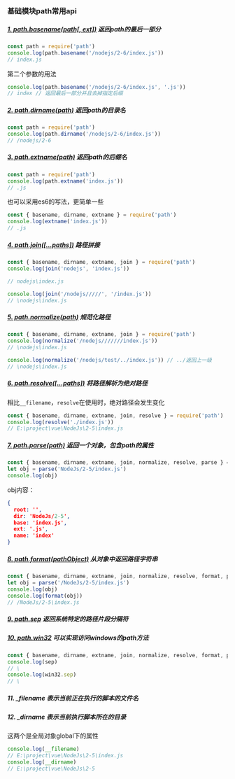 ### 基础模块path常用api

##### [1. path.basename(path[, ext])](http://nodejs.cn/api/path.html#path_path_basename_path_ext) 返回path的最后一部分
```js
const path = require('path')
console.log(path.basename('/nodejs/2-6/index.js'))
// index.js
```
第二个参数的用法
```js
console.log(path.basename('/nodejs/2-6/index.js', '.js'))
// index // 返回最后一部分并且去掉指定后缀
```

##### [2. path.dirname(path)](http://nodejs.cn/api/path.html#path_path_dirname_path) 返回path的目录名
```js
const path = require('path')
console.log(path.dirname('/nodejs/2-6/index.js'))
// /nodejs/2-6
```

##### [3. path.extname(path)](http://nodejs.cn/api/path.html#path_path_extname_path) 返回path的后缀名
```js
const path = require('path')
console.log(path.extname('index.js'))
// .js
```
也可以采用es6的写法，更简单一些
```js
const { basename, dirname, extname } = require('path')
console.log(extname('index.js'))
// .js
```

##### [4. path.join([...paths])](http://nodejs.cn/api/path.html#path_path_join_paths) 路径拼接
```js
const { basename, dirname, extname, join } = require('path')
console.log(join('nodejs', 'index.js'))

// nodejs\index.js
```
```js
console.log(join('/nodejs/////', '/index.js'))
// \nodejs\index.js
```

##### [5. path.normalize(path)](http://nodejs.cn/api/path.html#path_path_normalize_path) 规范化路径
```js
const { basename, dirname, extname, join } = require('path')
console.log(normalize('/nodejs///////index.js'))
// \nodejs\index.js
```
```js
console.log(normalize('/nodejs/test/../index.js')) // ../返回上一级
// \nodejs\index.js
```

##### [6. path.resolve([...paths])](http://nodejs.cn/api/path.html#path_path_resolve_paths) 将路径解析为绝对路径
相比`__filename`，`resolve`在使用时，绝对路径会发生变化
```js
const { basename, dirname, extname, join, resolve } = require('path')
console.log(resolve('./index.js'))
// E:\project\vue\NodeJs\2-5\index.js
```

##### [7. path.parse(path)](http://nodejs.cn/api/path.html#path_path_parse_path) 返回一个对象，包含path的属性
```js
const { basename, dirname, extname, join, normalize, resolve, parse } = require('path')
let obj = parse('NodeJs/2-5/index.js')
console.log(obj)
```
obj内容：
```json
{
  root: '',
  dir: 'NodeJs/2-5',
  base: 'index.js',
  ext: '.js',
  name: 'index'
}
```

##### [8. path.format(pathObject)](http://nodejs.cn/api/path.html#path_path_format_pathobject) 从对象中返回路径字符串
```js
const { basename, dirname, extname, join, normalize, resolve, format, parse } = require('path')
let obj = parse('/NodeJs/2-5/index.js')
console.log(obj)
console.log(format(obj))
// /NodeJs/2-5\index.js
```

##### [9. path.sep](http://nodejs.cn/api/path.html#path_path_sep) 返回系统特定的路径片段分隔符
##### [10. path.win32](http://nodejs.cn/api/path.html#path_path_win32) 可以实现访问windows的path方法
```js
const { basename, dirname, extname, join, normalize, resolve, format, parse, sep, win32 } = require('path')
console.log(sep)
// \
console.log(win32.sep)
// \
```

##### 11. _filename 表示当前正在执行的脚本的文件名

##### 12. _dirname 表示当前执行脚本所在的目录
这两个是全局对象global下的属性
```js
console.log(__filename)
// E:\project\vue\NodeJs\2-5\index.js
console.log(__dirname)
// E:\project\vue\NodeJs\2-5
```
